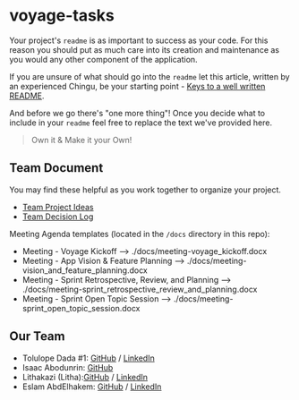 # voyage-tasks

Your project's `readme` is as important to success as your code. For 
this reason you should put as much care into its creation and maintenance
as you would any other component of the application.

If you are unsure of what should go into the `readme` let this article,
written by an experienced Chingu, be your starting point - 
[Keys to a well written README](https://tinyurl.com/yk3wubft).

And before we go there's "one more thing"! Once you decide what to include
in your `readme` feel free to replace the text we've provided here.

> Own it & Make it your Own!

## Team Document

You may find these helpful as you work together to organize your project.

- [Team Project Ideas](./docs/team_project_ideas.md)
- [Team Decision Log](./docs/team_decision_log.md)

Meeting Agenda templates (located in the `/docs` directory in this repo):

- Meeting - Voyage Kickoff --> ./docs/meeting-voyage_kickoff.docx
- Meeting - App Vision & Feature Planning --> ./docs/meeting-vision_and_feature_planning.docx
- Meeting - Sprint Retrospective, Review, and Planning --> ./docs/meeting-sprint_retrospective_review_and_planning.docx
- Meeting - Sprint Open Topic Session --> ./docs/meeting-sprint_open_topic_session.docx

## Our Team

- Tolulope Dada #1: [GitHub](https://github.com/Tolulopedada) / [LinkedIn](https://www.linkedin.com/in/tolulopedada/)
- Isaac Abodunrin:  [GitHub](https://github.com/bytesandroses)
- Lithakazi (Litha):[GitHub](https://github.com/Lithakazi101) / [LinkedIn](linkedin.com/in/lithakazi-sikwana-061068225/) 
- Eslam AbdElhakem: [GitHub](https://github.com/EslamAbdElhakem) / [LinkedIn](https://linkedin.com/in/EslamAbdElhakem)
